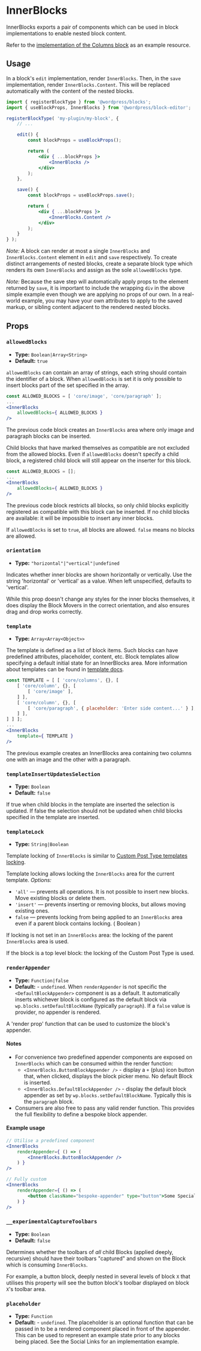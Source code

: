 InnerBlocks
===========

InnerBlocks exports a pair of components which can be used in block implementations to enable nested block content.

Refer to the [implementation of the Columns block](https://github.com/WordPress/gutenberg/tree/master/packages/block-library/src/columns) as an example resource.

## Usage

In a block's `edit` implementation, render `InnerBlocks`. Then, in the `save` implementation, render `InnerBlocks.Content`. This will be replaced automatically with the content of the nested blocks.

```jsx
import { registerBlockType } from '@wordpress/blocks';
import { useBlockProps, InnerBlocks } from '@wordpress/block-editor';

registerBlockType( 'my-plugin/my-block', {
	// ...

	edit() {
		const blockProps = useBlockProps();

		return (
			<div { ...blockProps }>
				<InnerBlocks />
			</div>
		);
	},

	save() {
		const blockProps = useBlockProps.save();

		return (
			<div { ...blockProps }>
				<InnerBlocks.Content />
			</div>
		);
	}
} );
```

_Note:_ A block can render at most a single `InnerBlocks` and `InnerBlocks.Content` element in `edit` and `save` respectively. To create distinct arrangements of nested blocks, create a separate block type which renders its own `InnerBlocks` and assign as the sole `allowedBlocks` type.

_Note:_ Because the save step will automatically apply props to the element returned by `save`, it is important to include the wrapping `div` in the above simple example even though we are applying no props of our own. In a real-world example, you may have your own attributes to apply to the saved markup, or sibling content adjacent to the rendered nested blocks.

## Props

### `allowedBlocks`
* **Type:** `Boolean|Array<String>`
* **Default:** `true`

`allowedBlocks` can contain an array of strings, each string should contain the identifier of a block. When `allowedBlocks` is set it is only possible to insert blocks part of the set specified in the array.

```jsx
const ALLOWED_BLOCKS = [ 'core/image', 'core/paragraph' ];
...
<InnerBlocks
    allowedBlocks={ ALLOWED_BLOCKS }
/>
```

The previous code block creates an `InnerBlocks` area where only image and paragraph blocks can be inserted.

Child blocks that have marked themselves as compatible are not excluded from the allowed blocks. Even if `allowedBlocks` doesn't specify a child block, a registered child block will still appear on the inserter for this block.

```jsx
const ALLOWED_BLOCKS = [];
...
<InnerBlocks
    allowedBlocks={ ALLOWED_BLOCKS }
/>
```

The previous code block restricts all blocks, so only child blocks explicitly registered as compatible with this block can be inserted. If no child blocks are available: it will be impossible to insert any inner blocks.

If `allowedBlocks` is set to `true`, all blocks are allowed. `false` means no blocks are allowed.

### `orientation`
* **Type:** `"horizontal"|"vertical"|undefined`

Indicates whether inner blocks are shown horizontally or vertically. Use the string 'horizontal' or 'vertical' as a value. When left unspecified, defaults to 'vertical'.

While this prop doesn't change any styles for the inner blocks themselves, it does display the Block Movers in the correct orientation, and also ensures drag and drop works correctly.

### `template`
* **Type:** `Array<Array<Object>>`

The template is defined as a list of block items. Such blocks can have predefined attributes, placeholder, content, etc. Block templates allow specifying a default initial state for an InnerBlocks area.
More information about templates can be found in [template docs](/docs/designers-developers/developers/block-api/block-templates.md).

```jsx
const TEMPLATE = [ [ 'core/columns', {}, [
    [ 'core/column', {}, [
        [ 'core/image' ],
    ] ],
    [ 'core/column', {}, [
        [ 'core/paragraph', { placeholder: 'Enter side content...' } ],
    ] ],
] ] ];
...
<InnerBlocks
    template={ TEMPLATE }
/>
```

The previous example creates an InnerBlocks area containing two columns one with an image and the other with a paragraph.

### `templateInsertUpdatesSelection`
* **Type:** `Boolean`
* **Default:** `false`

If true when child blocks in the template are inserted the selection is updated.
If false the selection should not be updated when child blocks specified in the template are inserted.

### `templateLock`
* **Type:** `String|Boolean`

Template locking of `InnerBlocks` is similar to [Custom Post Type templates locking](/docs/designers-developers/developers/block-api/block-templates.md#locking).

Template locking allows locking the `InnerBlocks` area for the current template.
*Options:*

- `'all'` — prevents all operations. It is not possible to insert new blocks. Move existing blocks or delete them.
- `'insert'` — prevents inserting or removing blocks, but allows moving existing ones.
- `false` — prevents locking from being applied to an `InnerBlocks` area even if a parent block contains locking. ( Boolean )

If locking is not set in an `InnerBlocks` area: the locking of the parent `InnerBlocks` area is used.

If the block is a top level block: the locking of the Custom Post Type is used.

### `renderAppender`
* **Type:** `Function|false`
* **Default:** - `undefined`. When `renderAppender` is not specific the `<DefaultBlockAppender>` component is as a default. It automatically inserts whichever block is configured as the default block via `wp.blocks.setDefaultBlockName` (typically `paragraph`). If a `false` value is provider, no appender is rendered.

A 'render prop' function that can be used to customize the block's appender.

#### Notes
* For convenience two predefined appender components are exposed on `InnerBlocks` which can be consumed within the render function:
	- `<InnerBlocks.ButtonBlockAppender />` -  display a `+` (plus) icon button that, when clicked, displays the block picker menu. No default Block is inserted.
	- `<InnerBlocks.DefaultBlockAppender />` - display the default block appender as set by `wp.blocks.setDefaultBlockName`. Typically this is the `paragraph` block.
* Consumers are also free to pass any valid render function. This provides the full flexibility to define a bespoke block appender.

#### Example usage

```jsx
// Utilise a predefined component
<InnerBlocks
	renderAppender={ () => (
		<InnerBlocks.ButtonBlockAppender />
	) }
/>

// Fully custom
<InnerBlocks
	renderAppender={ () => (
		<button className="bespoke-appender" type="button">Some Special Appender</button>
	) }
/>
```

### `__experimentalCaptureToolbars`

* **Type:** `Boolean`
* **Default:** `false`

Determines whether the toolbars of _all_ child Blocks (applied deeply, recursive) should have their toolbars "captured" and shown on the Block which is consuming `InnerBlocks`.

For example, a button block, deeply nested in several levels of block `X` that utilises this property will see the button block's toolbar displayed on block `X`'s toolbar area.

### `placeholder`

* **Type:** `Function`
* **Default:** - `undefined`. The placeholder is an optional function that can be passed in to be a rendered component placed in front of the appender. This can be used to represent an example state prior to any blocks being placed. See the Social Links for an implementation example.
